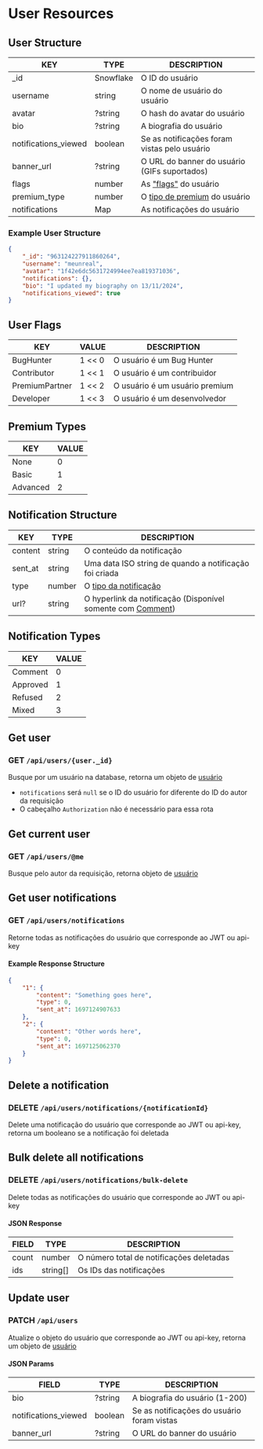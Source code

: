 # User Resources

## User Structure

| KEY                  | TYPE      | DESCRIPTION                                    |
| -------------------- | --------- | ---------------------------------------------- |
| \_id                 | Snowflake | O ID do usuário                                |
| username             | string    | O nome de usuário do usuário                   |
| avatar               | ?string   | O hash do avatar do usuário                    |
| bio                  | ?string   | A biografia do usuário                         |
| notifications_viewed | boolean   | Se as notificações foram vistas pelo usuário   |
| banner_url           | ?string   | O URL do banner do usuário (GIFs suportados)   |
| flags                | number    | As ["flags"](#user-flags) do usuário           |
| premium_type         | number    | O [tipo de premium](#premium-types) do usuário |
| notifications        | Map       | As notificações do usuário                     |

### Example User Structure

```json
{
    "_id": "963124227911860264",
    "username": "meunreal",
    "avatar": "1f42e6dc5631724994ee7ea819371036",
    "notifications": {},
    "bio": "I updated my biography on 13/11/2024",
    "notifications_viewed": true
}
```

## User Flags

| KEY            | VALUE  | DESCRIPTION                    |
| -------------- | ------ | ------------------------------ |
| BugHunter      | 1 << 0 | O usuário é um Bug Hunter      |
| Contributor    | 1 << 1 | O usuário é um contribuidor    |
| PremiumPartner | 1 << 2 | O usuário é um usuário premium |
| Developer      | 1 << 3 | O usuário é um desenvolvedor   |

## Premium Types

| KEY      | VALUE |
| -------- | ----- |
| None     | 0     |
| Basic    | 1     |
| Advanced | 2     |

## Notification Structure

| KEY     | TYPE   | DESCRIPTION                                                                        |
| ------- | ------ | ---------------------------------------------------------------------------------- |
| content | string | O conteúdo da notificação                                                          |
| sent_at | string | Uma data ISO string de quando a notificação foi criada                             |
| type    | number | O [tipo da notificação](#notification-types)                                       |
| url?    | string | O hyperlink da notificação (Disponível somente com [Comment](#notification-types)) |

## Notification Types

| KEY      | VALUE |
| -------- | ----- |
| Comment  | 0     |
| Approved | 1     |
| Refused  | 2     |
| Mixed    | 3     |

## Get user

### GET `/api/users/{user._id}`

Busque por um usuário na database, retorna um objeto de [usuário](#user-structure)

-   `notifications` será `null` se o ID do usuário for diferente do ID do autor da
    requisição
-   O cabeçalho `Authorization` não é necessário para essa rota

## Get current user

### GET `/api/users/@me`

Busque pelo autor da requisição, retorna objeto de [usuário](#user-structure)

## Get user notifications

### GET `/api/users/notifications`

Retorne todas as notificações do usuário que corresponde ao JWT ou api-key

#### Example Response Structure

```json
{
    "1": {
        "content": "Something goes here",
        "type": 0,
        "sent_at": 1697124907633
    },
    "2": {
        "content": "Other words here",
        "type": 0,
        "sent_at": 1697125062370
    }
}
```

## Delete a notification

### DELETE `/api/users/notifications/{notificationId}`

Delete uma notificação do usuário que corresponde ao JWT ou api-key, retorna um
booleano se a notificação foi deletada

## Bulk delete all notifications

### DELETE `/api/users/notifications/bulk-delete`

Delete todas as notificações do usuário que corresponde ao JWT ou api-key

#### JSON Response

| FIELD | TYPE     | DESCRIPTION                              |
| ----- | -------- | ---------------------------------------- |
| count | number   | O número total de notificações deletadas |
| ids   | string[] | Os IDs das notificações                  |

## Update user

### PATCH `/api/users`

Atualize o objeto do usuário que corresponde ao JWT ou api-key, retorna um objeto
de [usuário](#user-structure)

#### JSON Params

| FIELD                | TYPE    | DESCRIPTION                                |
| -------------------- | ------- | ------------------------------------------ |
| bio                  | ?string | A biografia do usuário (1-200)             |
| notifications_viewed | boolean | Se as notificações do usuário foram vistas |
| banner_url           | ?string | O URL do banner do usuário                 |
